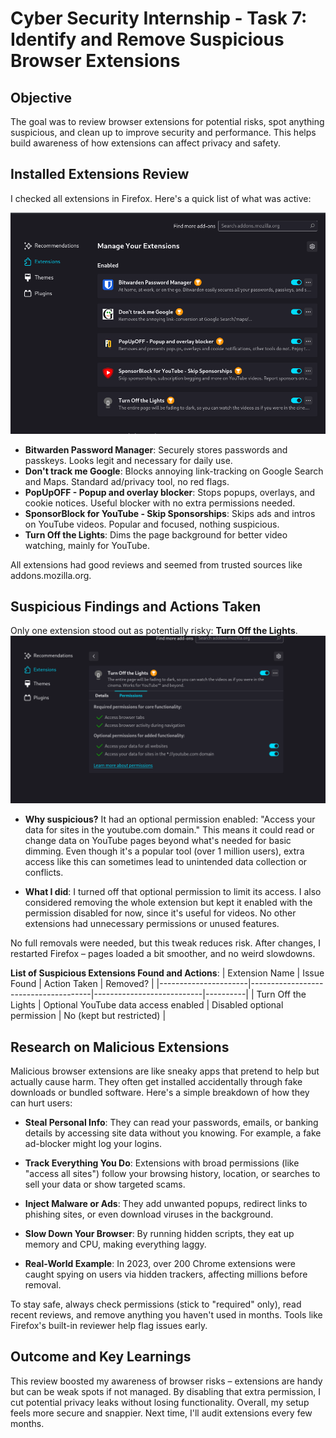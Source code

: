 # Cyber Security Internship - Task 7: Identify and Remove Suspicious Browser Extensions

## Objective
The goal was to review browser extensions for potential risks, spot anything suspicious, and clean up to improve security and performance. This helps build awareness of how extensions can affect privacy and safety.

## Installed Extensions Review
I checked all extensions in Firefox. Here's a quick list of what was active:

![Alt image](assets/listofextensions.png)

- **Bitwarden Password Manager**: Securely stores passwords and passkeys. Looks legit and necessary for daily use.
- **Don't track me Google**: Blocks annoying link-tracking on Google Search and Maps. Standard ad/privacy tool, no red flags.
- **PopUpOFF - Popup and overlay blocker**: Stops popups, overlays, and cookie notices. Useful blocker with no extra permissions needed.
- **SponsorBlock for YouTube - Skip Sponsorships**: Skips ads and intros on YouTube videos. Popular and focused, nothing suspicious.
- **Turn Off the Lights**: Dims the page background for better video watching, mainly for YouTube.

All extensions had good reviews and seemed from trusted sources like addons.mozilla.org.

## Suspicious Findings and Actions Taken
Only one extension stood out as potentially risky: **Turn Off the Lights**.
![image](assets/suspiciousextension.png)

- **Why suspicious?** It had an optional permission enabled: "Access your data for sites in the youtube.com domain." This means it could read or change data on YouTube pages beyond what's needed for basic dimming. Even though it's a popular tool (over 1 million users), extra access like this can sometimes lead to unintended data collection or conflicts.
  
- **What I did**: I turned off that optional permission to limit its access. I also considered removing the whole extension but kept it enabled with the permission disabled for now, since it's useful for videos. No other extensions had unnecessary permissions or unused features.

No full removals were needed, but this tweak reduces risk. After changes, I restarted Firefox – pages loaded a bit smoother, and no weird slowdowns.

**List of Suspicious Extensions Found and Actions**:
| Extension Name       | Issue Found                          | Action Taken              | Removed? |
|----------------------|--------------------------------------|---------------------------|----------|
| Turn Off the Lights | Optional YouTube data access enabled | Disabled optional permission | No (kept but restricted) |

## Research on Malicious Extensions
Malicious browser extensions are like sneaky apps that pretend to help but actually cause harm. They often get installed accidentally through fake downloads or bundled software. Here's a simple breakdown of how they can hurt users:

- **Steal Personal Info**: They can read your passwords, emails, or banking details by accessing site data without you knowing. For example, a fake ad-blocker might log your logins.
  
- **Track Everything You Do**: Extensions with broad permissions (like "access all sites") follow your browsing history, location, or searches to sell your data or show targeted scams.
  
- **Inject Malware or Ads**: They add unwanted popups, redirect links to phishing sites, or even download viruses in the background.
  
- **Slow Down Your Browser**: By running hidden scripts, they eat up memory and CPU, making everything laggy.
  
- **Real-World Example**: In 2023, over 200 Chrome extensions were caught spying on users via hidden trackers, affecting millions before removal.

To stay safe, always check permissions (stick to "required" only), read recent reviews, and remove anything you haven't used in months. Tools like Firefox's built-in reviewer help flag issues early.

## Outcome and Key Learnings
This review boosted my awareness of browser risks – extensions are handy but can be weak spots if not managed. By disabling that extra permission, I cut potential privacy leaks without losing functionality. Overall, my setup feels more secure and snappier. Next time, I'll audit extensions every few months.
